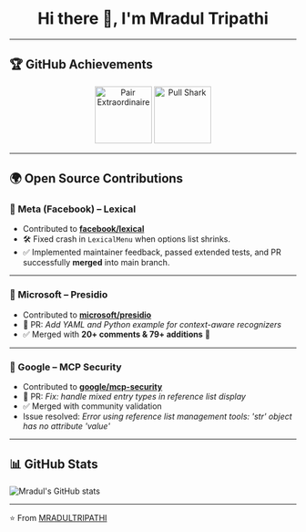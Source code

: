 <h1 align="center">
  Hi there 👋, I'm <b>Mradul Tripathi</b>
</h1>

---

## 🏆 GitHub Achievements  

<p align="center">
  <img src="https://github.githubassets.com/images/modules/profile/achievements/pair-extraordinaire-default.png" width="100" height="100" alt="Pair Extraordinaire"/>
  <img src="https://github.githubassets.com/images/modules/profile/achievements/pull-shark-default.png" width="100" height="100" alt="Pull Shark"/>
</p>

---

## 🌍 Open Source Contributions  

### 📌 Meta (Facebook) – Lexical  
- Contributed to **[facebook/lexical](https://github.com/facebook/lexical)**  
- 🛠 Fixed crash in `LexicalMenu` when options list shrinks.  
- ✅ Implemented maintainer feedback, passed extended tests, and PR successfully **merged** into main branch.  

---

### 📌 Microsoft – Presidio  
- Contributed to **[microsoft/presidio](https://github.com/microsoft/presidio)**  
- 📝 PR: *Add YAML and Python example for context-aware recognizers*  
- ✅ Merged with **20+ comments & 79+ additions** 🎉  

---

### 📌 Google – MCP Security  
- Contributed to **[google/mcp-security](https://github.com/google/mcp-security)**  
- 📝 PR: *Fix: handle mixed entry types in reference list display*  
- ✅ Merged with community validation  
- Issue resolved: *Error using reference list management tools: 'str' object has no attribute 'value'*  

---

## 📊 GitHub Stats  

![Mradul's GitHub stats](https://github-readme-stats.vercel.app/api?username=MRADULTRIPATHI&show_icons=true&theme=radical)  

---

⭐️ From [MRADULTRIPATHI](https://github.com/MRADULTRIPATHI)
